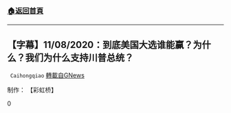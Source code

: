 ###  [:house:返回首頁](https://github.com/ourhimalayas/txt)
---

## 【字幕】11/08/2020：到底美国大选谁能赢？为什么？我们为什么支持川普总统？
` Caihongqiao` [轉載自GNews](https://gnews.org/zh-hans/539191/)

制作： 【彩虹桥】

0
